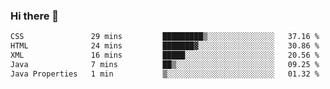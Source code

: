 ### Hi there 👋

<!--START_SECTION:waka-->

```txt
CSS               29 mins         █████████▒░░░░░░░░░░░░░░░   37.16 %
HTML              24 mins         ███████▓░░░░░░░░░░░░░░░░░   30.86 %
XML               16 mins         █████░░░░░░░░░░░░░░░░░░░░   20.56 %
Java              7 mins          ██▒░░░░░░░░░░░░░░░░░░░░░░   09.25 %
Java Properties   1 min           ▒░░░░░░░░░░░░░░░░░░░░░░░░   01.32 %
```

<!--END_SECTION:waka-->


<!--
**AnkelMauCastillo/AnkelMauCastillo** is a ✨ _special_ ✨ repository because its `README.md` (this file) appears on your GitHub profile.

Here are some ideas to get you started:

- 🔭 I’m currently working on ...
- 🌱 I’m currently learning ...
- 👯 I’m looking to collaborate on ...
- 🤔 I’m looking for help with ...
- 💬 Ask me about ...
- 📫 How to reach me: ...
- 😄 Pronouns: ...
- ⚡ Fun fact: ...
-->
